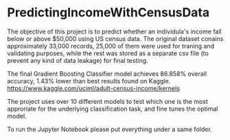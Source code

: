 # PredictingIncomeWithCensusData
The objective of this project is to predict whether an individula's income fall below or above $50,000 using US census data. The original dataset conains approximately 33,000 records, 25,000 of them were used for traning and validating purposes, while the rest was stored as a separate csv file (to prevent any kind of data leakage) for final testing.  

The final Gradient Boosting Classifier model achieves 86.858% overall accuracy, 1.43% lower than best results found on Kaggle. https://www.kaggle.com/uciml/adult-census-income/kernels  

The project uses over 10 different models to test which one is the most approriate for the underlying classification task, and fine tunes the optimal model.

To run the Jupyter Notebook please put everything under a same folder.
